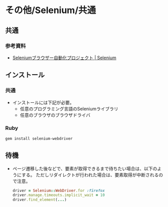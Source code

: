 # その他/Selenium/共通

## 共通

### 参考資料

- [Seleniumブラウザー自動化プロジェクト | Selenium](https://www.selenium.dev/ja/documentation/)

## インストール

### 共通

- インストールには下記が必要。
  - 任意のプログラミング言語のSeleniumライブラリ
  - 任意のブラウザのブラウザドライバ

### Ruby

```bash
gem install selenium-webdriver
```

## 待機

- ページ遷移した後などで、要素が取得できるまで待ちたい場合は、以下のようにする。
  ただしリダイレクトが行われた場合は、要素取得が中断されるので注意。

  ```ruby
  driver = Selenium::WebDriver.for :firefox
  driver.manage.timeouts.implicit_wait = 10
  driver.find_element(...)
  ```
